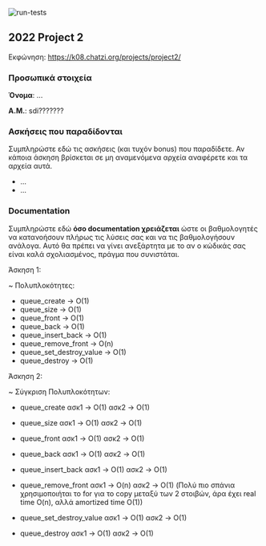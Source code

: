 ![run-tests](../../workflows/run-tests/badge.svg)

## 2022 Project 2

Εκφώνηση: https://k08.chatzi.org/projects/project2/


### Προσωπικά στοιχεία

__Όνομα__: ...

__Α.Μ.__: sdi???????

### Ασκήσεις που παραδίδονται

Συμπληρώστε εδώ τις ασκήσεις (και τυχόν bonus) που παραδίδετε. Αν κάποια άσκηση
βρίσκεται σε μη αναμενόμενα αρχεία αναφέρετε και τα αρχεία αυτά.

- ...
- ...

### Documentation

Συμπληρώστε εδώ __όσο documentation χρειάζεται__ ώστε οι βαθμολογητές να
κατανοήσουν πλήρως τις λύσεις σας και να τις βαθμολογήσουν ανάλογα. Αυτό θα
πρέπει να γίνει ανεξάρτητα με το αν ο κώδικάς σας είναι καλά σχολιασμένος,
πράγμα που συνιστάται.


Άσκηση 1:

~ Πολυπλοκότητες:
- queue_create -> O(1)
- queue_size -> O(1)
- queue_front -> O(1)
- queue_back -> O(1)
- queue_insert_back -> O(1)
- queue_remove_front -> O(n)
- queue_set_destroy_value -> O(1)
- queue_destroy -> O(1)



Άσκηση 2:

~ Σύγκριση Πολυπλοκότητων:
- queue_create
ασκ1 -> O(1)
ασκ2 -> O(1)

- queue_size
ασκ1 -> O(1)
ασκ2 -> O(1)

- queue_front
ασκ1 -> O(1)
ασκ2 -> O(1)

- queue_back
ασκ1 -> O(1)
ασκ2 -> O(1)

- queue_insert_back
ασκ1 -> O(1)
ασκ2 -> O(1)

- queue_remove_front
ασκ1 -> O(n)
ασκ2 -> O(1) (Πολύ πιο σπάνια χρησιμοποιήται το for για το copy μεταξύ των 2 στοιβών, άρα έχει real time O(n), αλλά amortized time O(1))

- queue_set_destroy_value
ασκ1 -> O(1)
ασκ2 -> O(1)

- queue_destroy
ασκ1 -> O(1)
ασκ2 -> O(1)